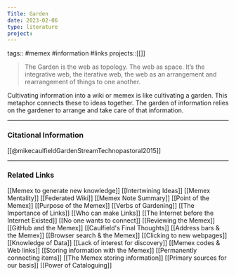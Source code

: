 ```yaml
---
Title: Garden
date: 2023-02-06
type: literature
project:
---
```

tags:: #memex #information #links
projects::[[]]

> The Garden is the web as topology. The web as space. It’s the integrative web, the iterative web, the web as an arrangement and rearrangement of things to one another.

Cultivating information into a wiki or memex is like cultivating a garden. This metaphor connects these to ideas together. The garden of information relies on the gardener to arrange and take care of that information.

---
### Citational Information

[[@mikecaulfieldGardenStreamTechnopastoral2015]]

---

### Related Links

[[Memex to generate new knowledge]]
[[Intertwining Ideas]]
[[Memex Mentality]]
[[Federated Wiki]]
[[Memex Note Summary]]
[[Point of the Memex]]
[[Purpose of the Memex]]
[[Verbs of Gardening]]
[[The Importance of Links]]
[[Who can make Links]]
[[The Internet before the Internet Existed]]
[[No one wants to connect]]
[[Reviewing the Memex]]
[[GitHub and the Memex]]
[[Caulfield's Final Thoughts]]
[[Address bars & the Memex]]
[[Browser search & the Memex]]
[[Clicking to new webpages]]
[[Knowledge of Data]]
[[Lack of interest for discovery]]
[[Memex codes & Web links]]
[[Storing information with the Memex]]
[[Permanently connecting items]]
[[The Memex storing information]]
[[Primary sources for our basis]]
[[Power of Cataloguing]]